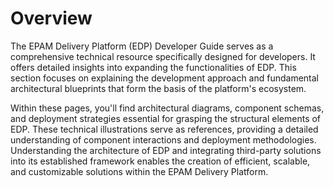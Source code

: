 # Overview

The EPAM Delivery Platform (EDP) Developer Guide serves as a comprehensive technical resource specifically designed for developers. It offers detailed insights into expanding the functionalities of EDP. This section focuses on explaining the development approach and fundamental architectural blueprints that form the basis of the platform's ecosystem.

Within these pages, you'll find architectural diagrams, component schemas, and deployment strategies essential for grasping the structural elements of EDP. These technical illustrations serve as references, providing a detailed understanding of component interactions and deployment methodologies. Understanding the architecture of EDP and integrating third-party solutions into its established framework enables the creation of efficient, scalable, and customizable solutions within the EPAM Delivery Platform.
